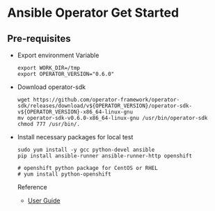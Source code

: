 # Ansible Operator Get Started

## Pre-requisites

- Export environment Variable
  ```
  export WORK_DIR=/tmp
  export OPERATOR_VERSION="0.6.0"
  ```

- Download operator-sdk
  ```
  wget https://github.com/operator-framework/operator-sdk/releases/download/v${OPERATOR_VERSION}/operator-sdk-v${OPERATOR_VERSION}-x86_64-linux-gnu
  mv operator-sdk-v0.6.0-x86_64-linux-gnu /usr/bin/operator-sdk
  chmod 777 /usr/bin/.
  ```

- Install necessary packages for local test
  ```
  sudo yum install -y gcc python-devel ansible
  pip install ansible-runner ansible-runner-http openshift

  # openshift python package for CentOS or RHEL
  # yum install python-openshift
  ```


  Reference
  - [User Guide](https://github.com/operator-framework/operator-sdk/blob/master/doc/ansible/user-guide.md)

